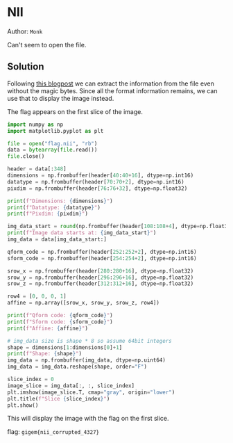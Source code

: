 # NII

Author: `Monk`

Can't seem to open the file.

## Solution

Following [this blogpost](https://medium.com/@ashkanpakzad/writing-a-nifti-nii-reader-in-python-3865895d4c06) we can extract the information from the file even without the magic bytes. Since all the format information remains, we can use that to display the image instead.

The flag appears on the first slice of the image.
```py
import numpy as np
import matplotlib.pyplot as plt

file = open("flag.nii", "rb")
data = bytearray(file.read())
file.close()

header = data[:348]
dimensions = np.frombuffer(header[40:40+16], dtype=np.int16)
datatype = np.frombuffer(header[70:70+2], dtype=np.int16)
pixdim = np.frombuffer(header[76:76+32], dtype=np.float32)

print(f"Dimensions: {dimensions}")
print(f"Datatype: {datatype}")
print(f"Pixdim: {pixdim}")

img_data_start = round(np.frombuffer(header[108:108+4], dtype=np.float32)[0])
print(f"Image data starts at: {img_data_start}")
img_data = data[img_data_start:]

qform_code = np.frombuffer(header[252:252+2], dtype=np.int16)
sform_code = np.frombuffer(header[254:254+2], dtype=np.int16)

srow_x = np.frombuffer(header[280:280+16], dtype=np.float32)
srow_y = np.frombuffer(header[296:296+16], dtype=np.float32)
srow_z = np.frombuffer(header[312:312+16], dtype=np.float32)

row4 = [0, 0, 0, 1]
affine = np.array([srow_x, srow_y, srow_z, row4])

print(f"Qform code: {qform_code}")
print(f"Sform code: {sform_code}")
print(f"Affine: {affine}")

# img_data size is shape * 8 so assume 64bit integers
shape = dimensions[1:dimensions[0]+1]
print(f"Shape: {shape}")
img_data = np.frombuffer(img_data, dtype=np.uint64)
img_data = img_data.reshape(shape, order="F")

slice_index = 0
image_slice = img_data[:, :, slice_index]
plt.imshow(image_slice.T, cmap="gray", origin="lower")
plt.title(f"Slice {slice_index}")
plt.show()
```

This will display the image with the flag on the first slice.

flag: 
`gigem{nii_corrupted_4327}`
